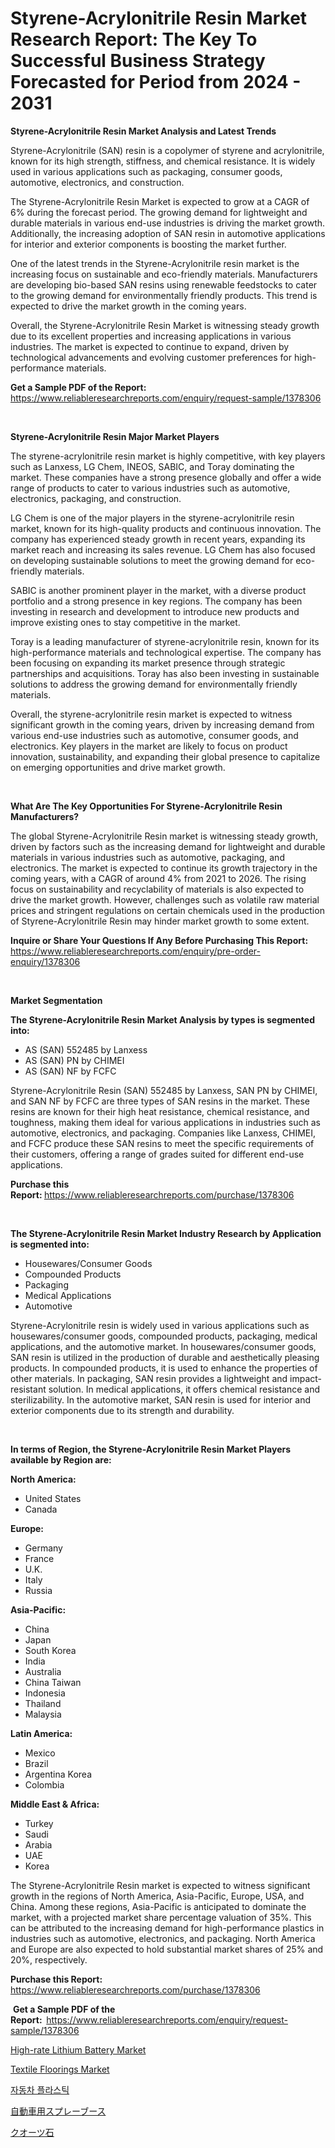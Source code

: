 <p><h1>Styrene-Acrylonitrile Resin Market Research Report: The Key To Successful Business Strategy Forecasted for Period from 2024 - 2031</h1></p><p><strong>Styrene-Acrylonitrile Resin Market Analysis and Latest Trends</strong></p>
<p><p>Styrene-Acrylonitrile (SAN) resin is a copolymer of styrene and acrylonitrile, known for its high strength, stiffness, and chemical resistance. It is widely used in various applications such as packaging, consumer goods, automotive, electronics, and construction.</p><p>The Styrene-Acrylonitrile Resin Market is expected to grow at a CAGR of 6% during the forecast period. The growing demand for lightweight and durable materials in various end-use industries is driving the market growth. Additionally, the increasing adoption of SAN resin in automotive applications for interior and exterior components is boosting the market further.</p><p>One of the latest trends in the Styrene-Acrylonitrile resin market is the increasing focus on sustainable and eco-friendly materials. Manufacturers are developing bio-based SAN resins using renewable feedstocks to cater to the growing demand for environmentally friendly products. This trend is expected to drive the market growth in the coming years.</p><p>Overall, the Styrene-Acrylonitrile Resin Market is witnessing steady growth due to its excellent properties and increasing applications in various industries. The market is expected to continue to expand, driven by technological advancements and evolving customer preferences for high-performance materials.</p></p>
<p><strong>Get a Sample PDF of the Report:&nbsp;</strong> <a href="https://www.reliableresearchreports.com/enquiry/request-sample/1378306">https://www.reliableresearchreports.com/enquiry/request-sample/1378306</a></p>
<p>&nbsp;</p>
<p><strong>Styrene-Acrylonitrile Resin Major Market Players</strong></p>
<p><p>The styrene-acrylonitrile resin market is highly competitive, with key players such as Lanxess, LG Chem, INEOS, SABIC, and Toray dominating the market. These companies have a strong presence globally and offer a wide range of products to cater to various industries such as automotive, electronics, packaging, and construction.</p><p>LG Chem is one of the major players in the styrene-acrylonitrile resin market, known for its high-quality products and continuous innovation. The company has experienced steady growth in recent years, expanding its market reach and increasing its sales revenue. LG Chem has also focused on developing sustainable solutions to meet the growing demand for eco-friendly materials.</p><p>SABIC is another prominent player in the market, with a diverse product portfolio and a strong presence in key regions. The company has been investing in research and development to introduce new products and improve existing ones to stay competitive in the market.</p><p>Toray is a leading manufacturer of styrene-acrylonitrile resin, known for its high-performance materials and technological expertise. The company has been focusing on expanding its market presence through strategic partnerships and acquisitions. Toray has also been investing in sustainable solutions to address the growing demand for environmentally friendly materials.</p><p>Overall, the styrene-acrylonitrile resin market is expected to witness significant growth in the coming years, driven by increasing demand from various end-use industries such as automotive, consumer goods, and electronics. Key players in the market are likely to focus on product innovation, sustainability, and expanding their global presence to capitalize on emerging opportunities and drive market growth.</p></p>
<p>&nbsp;</p>
<p><strong>What Are The Key Opportunities For Styrene-Acrylonitrile Resin Manufacturers?</strong></p>
<p><p>The global Styrene-Acrylonitrile Resin market is witnessing steady growth, driven by factors such as the increasing demand for lightweight and durable materials in various industries such as automotive, packaging, and electronics. The market is expected to continue its growth trajectory in the coming years, with a CAGR of around 4% from 2021 to 2026. The rising focus on sustainability and recyclability of materials is also expected to drive the market growth. However, challenges such as volatile raw material prices and stringent regulations on certain chemicals used in the production of Styrene-Acrylonitrile Resin may hinder market growth to some extent.</p></p>
<p><strong>Inquire or Share Your Questions If Any Before Purchasing This Report:</strong> <a href="https://www.reliableresearchreports.com/enquiry/pre-order-enquiry/1378306">https://www.reliableresearchreports.com/enquiry/pre-order-enquiry/1378306</a></p>
<p>&nbsp;</p>
<p><strong>Market Segmentation</strong></p>
<p><strong>The Styrene-Acrylonitrile Resin Market Analysis by types is segmented into:</strong></p>
<p><ul><li>AS (SAN) 552485 by Lanxess</li><li>AS (SAN) PN by CHIMEI</li><li>AS (SAN) NF by FCFC</li></ul></p>
<p><p>Styrene-Acrylonitrile Resin (SAN) 552485 by Lanxess, SAN PN by CHIMEI, and SAN NF by FCFC are three types of SAN resins in the market. These resins are known for their high heat resistance, chemical resistance, and toughness, making them ideal for various applications in industries such as automotive, electronics, and packaging. Companies like Lanxess, CHIMEI, and FCFC produce these SAN resins to meet the specific requirements of their customers, offering a range of grades suited for different end-use applications.</p></p>
<p><strong>Purchase this Report:&nbsp;</strong><a href="https://www.reliableresearchreports.com/purchase/1378306">https://www.reliableresearchreports.com/purchase/1378306</a></p>
<p>&nbsp;</p>
<p><strong>The Styrene-Acrylonitrile Resin Market Industry Research by Application is segmented into:</strong></p>
<p><ul><li>Housewares/Consumer Goods</li><li>Compounded Products</li><li>Packaging</li><li>Medical Applications</li><li>Automotive</li></ul></p>
<p><p>Styrene-Acrylonitrile resin is widely used in various applications such as housewares/consumer goods, compounded products, packaging, medical applications, and the automotive market. In housewares/consumer goods, SAN resin is utilized in the production of durable and aesthetically pleasing products. In compounded products, it is used to enhance the properties of other materials. In packaging, SAN resin provides a lightweight and impact-resistant solution. In medical applications, it offers chemical resistance and sterilizability. In the automotive market, SAN resin is used for interior and exterior components due to its strength and durability.</p></p>
<p>&nbsp;</p>
<p><strong>In terms of Region, the Styrene-Acrylonitrile Resin Market Players available by Region are:</strong></p>
<p>
    <p> <strong> North America: </strong>
        <ul>
            <li>United States</li>
            <li>Canada</li>
        </ul>
        </p> 
    <p> <strong> Europe: </strong>
        <ul>
            <li>Germany</li>
            <li>France</li>
            <li>U.K.</li>
            <li>Italy</li>
            <li>Russia</li>
        </ul>
        </p> 
    <p> <strong> Asia-Pacific: </strong>
        <ul>
            <li>China</li>
            <li>Japan</li>
            <li>South Korea</li>
            <li>India</li>
            <li>Australia</li>
            <li>China Taiwan</li>
            <li>Indonesia</li>
            <li>Thailand</li>
            <li>Malaysia</li>
        </ul>
        </p> 
    <p> <strong> Latin America: </strong>
        <ul>
            <li>Mexico</li>
            <li>Brazil</li>
            <li>Argentina Korea</li>
            <li>Colombia</li>
        </ul>
        </p> 
    <p> <strong> Middle East & Africa: </strong>
        <ul>
            <li>Turkey</li>
            <li>Saudi</li>
            <li>Arabia</li>
            <li>UAE</li>
            <li>Korea</li>
        </ul>
    </p>
    </p>
<p><p>The Styrene-Acrylonitrile Resin market is expected to witness significant growth in the regions of North America, Asia-Pacific, Europe, USA, and China. Among these regions, Asia-Pacific is anticipated to dominate the market, with a projected market share percentage valuation of 35%. This can be attributed to the increasing demand for high-performance plastics in industries such as automotive, electronics, and packaging. North America and Europe are also expected to hold substantial market shares of 25% and 20%, respectively.</p></p>
<p><strong>Purchase this Report: </strong><a href="https://www.reliableresearchreports.com/purchase/1378306">https://www.reliableresearchreports.com/purchase/1378306</a></p>
<p>&nbsp;<strong>Get a Sample PDF of the Report:&nbsp;&nbsp;</strong><a href="https://www.reliableresearchreports.com/enquiry/request-sample/1378306">https://www.reliableresearchreports.com/enquiry/request-sample/1378306</a></p>
<p><strong></strong></p>
<p><p><a href="https://issuu.com/reportprime-2/docs/high-rate-lithium-battery-market-size-2030.pptx">High-rate Lithium Battery Market</a></p><p><a href="https://github.com/fiixsa/Market-Research-Report-List-1/blob/main/textile-floorings-market.md">Textile Floorings Market</a></p><p><a href="https://github.com/bvubpqd5241630/Market-Research-Report-List-1/blob/main/5355933194426.md">자동차 플라스틱</a></p><p><a href="https://github.com/bucuel854722/Market-Research-Report-List-1/blob/main/5493581194705.md">自動車用スプレーブース</a></p><p><a href="https://github.com/xemfu2379520/Market-Research-Report-List-1/blob/main/8397819194704.md">クオーツ石</a></p></p>